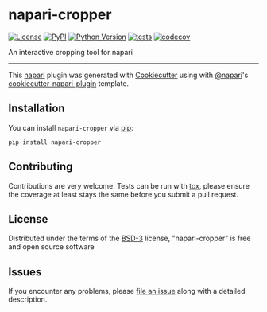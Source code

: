 # napari-cropper

[![License](https://img.shields.io/pypi/l/napari-cropper.svg?color=green)](https://github.com/kevinyamauchi/napari-cropper/raw/master/LICENSE)
[![PyPI](https://img.shields.io/pypi/v/napari-cropper.svg?color=green)](https://pypi.org/project/napari-cropper)
[![Python Version](https://img.shields.io/pypi/pyversions/napari-cropper.svg?color=green)](https://python.org)
[![tests](https://github.com/kevinyamauchi/napari-cropper/workflows/tests/badge.svg)](https://github.com/kevinyamauchi/napari-cropper/actions)
[![codecov](https://codecov.io/gh/kevinyamauchi/napari-cropper/branch/master/graph/badge.svg)](https://codecov.io/gh/kevinyamauchi/napari-cropper)

An interactive cropping tool for napari

----------------------------------

This [napari] plugin was generated with [Cookiecutter] using with [@napari]'s [cookiecutter-napari-plugin] template.

<!--
Don't miss the full getting started guide to set up your new package:
https://github.com/napari/cookiecutter-napari-plugin#getting-started

and review the napari docs for plugin developers:
https://napari.org/docs/plugins/index.html
-->

## Installation

You can install `napari-cropper` via [pip]:

    pip install napari-cropper

## Contributing

Contributions are very welcome. Tests can be run with [tox], please ensure
the coverage at least stays the same before you submit a pull request.

## License

Distributed under the terms of the [BSD-3] license,
"napari-cropper" is free and open source software

## Issues

If you encounter any problems, please [file an issue] along with a detailed description.

[napari]: https://github.com/napari/napari
[Cookiecutter]: https://github.com/audreyr/cookiecutter
[@napari]: https://github.com/napari
[MIT]: http://opensource.org/licenses/MIT
[BSD-3]: http://opensource.org/licenses/BSD-3-Clause
[GNU GPL v3.0]: http://www.gnu.org/licenses/gpl-3.0.txt
[GNU LGPL v3.0]: http://www.gnu.org/licenses/lgpl-3.0.txt
[Apache Software License 2.0]: http://www.apache.org/licenses/LICENSE-2.0
[Mozilla Public License 2.0]: https://www.mozilla.org/media/MPL/2.0/index.txt
[cookiecutter-napari-plugin]: https://github.com/napari/cookiecutter-napari-plugin
[file an issue]: https://github.com/kevinyamauchi/napari-cropper/issues
[napari]: https://github.com/napari/napari
[tox]: https://tox.readthedocs.io/en/latest/
[pip]: https://pypi.org/project/pip/
[PyPI]: https://pypi.org/
